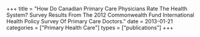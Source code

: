 +++
title = "How Do Canadian Primary Care Physicians Rate The Health System? Survey Results From The 2012 Commonwealth Fund International Health Policy Survey Of Primary Care Doctors."
date = 2013-01-21
categories = ["Primary Health Care"]
types = ["publications"]
+++
